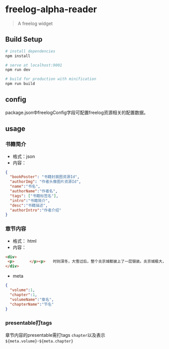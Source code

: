 # freelog-alpha-reader

> A freelog widget

## Build Setup

``` bash
# install dependencies
npm install

# serve at localhost:9001
npm run dev

# build for production with minification
npm run build
```


## config
package.json中freelogConfig字段可配置freelog资源相关的配置数据。


## usage

### 书籍简介
* 格式：json
* 内容：
```json
{
  "bookPoster": "书籍封面图资源Id",
  "authorImg": "作者头像图片资源Id",
  "name":"书名",
  "authorName":"作者名",
  "tags": ["书籍标签名"],
  "intro":"书籍简介",
  "desc":"书籍描述",
  "authorIntro":"作者介绍"
}
```


### 章节内容
* 格式： html
* 内容：

```html
<div>
 <p>　　　　</p><p>　　时则深冬，大雪过后，整个炎京城都披上了一层银装。炎京城极大，可容纳人口数百万，而掌控东域三郡的‘镇东王’秦德的府邸便是在这炎京城。</p><p>　　镇东王府邸占地极广，正门日间夜间都是大大敞开，府邸正门宽广无比，足够六七人并行入内。</p><p>　
</div>
```

* meta

```json
{
  "volume":1,
  "chapter":1,
  "volumeName":"章名",
  "chapterName":"节名"
}
```

### presentable打tags
章节内容的presentable需打tags `chapter`以及表示``${meta.volume}``-``${meta.chapter}``

